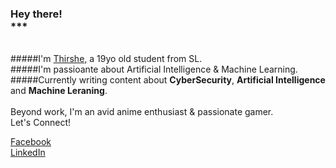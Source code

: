 
### Hey there! <br>***
<br>
#####I'm <a href="https://web.facebook.com/thirshe.perera">Thirshe,</a> a 19yo old student from SL. <br>
#####I'm passioante about Artificial Intelligence & Machine Learning. <br>
#####Currently writing content about <b>CyberSecurity</b>, <b>Artificial Intelligence</b> and <b>Machine Leraning</b>.<br>

<br>
Beyond work, I'm an avid anime enthusiast & passionate gamer.
<br>
Let's Connect!<br>




 [Facebook](https://web.facebook.com/thirshe.perera)<br>[LinkedIn](https://www.linkedin.com/in/thirshe-perera-109644276/?lipi=urn%3Ali%3Apage%3Aprofile_common_profile_index%3Bd5c976e4-ae37-497b-b3bd-851b508d983c)</font>


